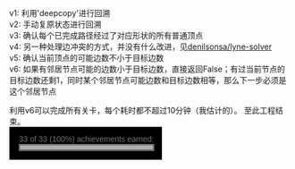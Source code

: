v1: 利用'deepcopy'进行回溯  
v2: 手动复原状态进行回溯  
v3: 确认每个已完成路径经过了对应形状的所有普通顶点  
v4: 另一种处理边冲突的方式，并没有什么改进，见[denilsonsa/lyne-solver](https://github.com/denilsonsa/lyne-solver/blob/master/algorithm.js)  
v5: 确认当前顶点的可能边数不小于目标边数  
v6: 如果有邻居节点可能的边数小于目标边数，直接返回False；有过当前节点的目标边数还剩1，同时某个邻居节点可能边数和目标边数相等，那么下一步必须是这个邻居节点


利用v6可以完成所有关卡，每个耗时都不超过10分钟（我估计的）。
至此工程结束。  
![achievements](/LYNE/achievements.png)
